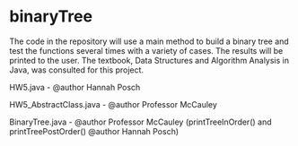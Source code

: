 # binaryTree

The code in the repository will use a main method to build a binary tree and test the functions several times
with a variety of cases. The results will be printed to the user.
The textbook, Data Structures and Algorithm Analysis in Java, was consulted for this project.

HW5.java - @author Hannah Posch

HW5_AbstractClass.java - @author Professor McCauley

BinaryTree.java - @author Professor McCauley (printTreeInOrder() and printTreePostOrder() @author Hannah Posch)
